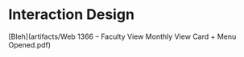 # Interaction Design

[Bleh](artifacts/Web 1366 – Faculty View  Monthly View  Card + Menu Opened.pdf)
